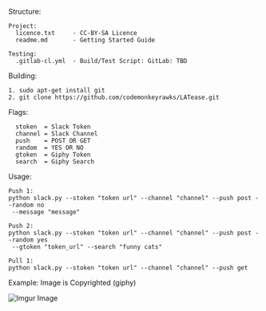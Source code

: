 Structure:

```shell
Project:
  licence.txt     - CC-BY-SA Licence
  readme.md       - Getting Started Guide

Testing:
  .gitlab-cl.yml  - Build/Test Script: GitLab: TBD
```

Building:

```shell
1. sudo apt-get install git
2. git clone https://github.com/codemonkeyrawks/LATease.git
```

Flags:
```shell
  stoken  = Slack Token
  channel = Slack Channel
  push    = POST OR GET
  random  = YES OR NO
  gtoken  = Giphy Token
  search  = Giphy Search
```

Usage:

```shell
Push 1: 
python slack.py --stoken "token url" --channel "channel" --push post --random no
 --message "message"

Push 2: 
python slack.py --stoken "token url" --channel "channel" --push post --random yes
 --gtoken "token_url" --search "funny cats"

Pull 1: 
python slack.py --stoken "token url" --channel "channel" --push get
```

Example: Image is Copyrighted (giphy)

![Imgur Image](http://i.imgur.com/kaxpwSz.png)

